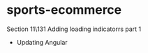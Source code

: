 # sports-ecommerce

Section 11\131 Adding loading indicatorrs part 1
- Updating Angular












